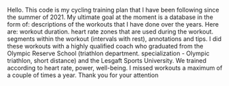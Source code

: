 Hello. This code is my cycling training plan that I have been following since the summer of 2021. My ultimate goal at the moment is a database in the form of: descriptions of the workouts that I have done over the years. Here are: workout duration. heart rate zones that are used during the workout. segments within the workout (intervals with rest), annotations and tips. I did these workouts with a highly qualified coach who graduated from the Olympic Reserve School (triathlon department. specialization - Olympic triathlon, short distance) and the Lesgaft Sports University. We trained according to heart rate, power, well-being. I missed workouts a maximum of a couple of times a year. Thank you for your attention
